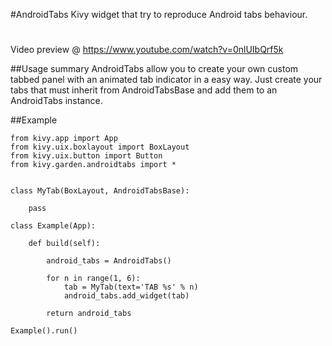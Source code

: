 #AndroidTabs
Kivy widget that try to reproduce Android tabs behaviour.
#
Video preview @ https://www.youtube.com/watch?v=0nlUIbQrf5k

##Usage summary
AndroidTabs allow you to create your own custom tabbed panel
with an animated tab indicator in a easy way.
Just create your tabs that must inherit from AndroidTabsBase
and add them to an AndroidTabs instance.

##Example
```
from kivy.app import App
from kivy.uix.boxlayout import BoxLayout
from kivy.uix.button import Button
from kivy.garden.androidtabs import *


class MyTab(BoxLayout, AndroidTabsBase):

    pass

class Example(App):

    def build(self):

        android_tabs = AndroidTabs()

        for n in range(1, 6):
            tab = MyTab(text='TAB %s' % n)
            android_tabs.add_widget(tab)

        return android_tabs

Example().run()
```
